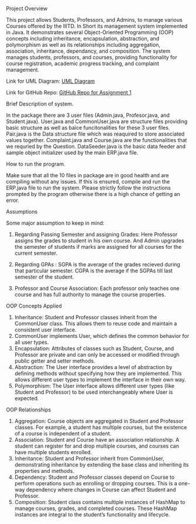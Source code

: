 Project Overview

This project allows Students, Professors, and Admins, to manage various Courses offered by the IIITD. In Short its management system implemented in Java. It demonstrates several Object-Oriented Programming (OOP) concepts including inheritance, encapsulation, abstraction, and polymorphism as well as its relationships including aggregation, association, inheritance, dependancy, and composition. The system manages students, professors, and courses, providing functionality for course registration, academic progress tracking, and complaint management.

Link for UML Diagram: [UML Diagram](https://miro.com/app/board/uXjVLd338TU=/?share_link_id=727113134233)

Link for GitHub Repo: [GitHub Repo for Assignment 1](https://github.com/YashVerma-251103/AP/tree/1542971eb65dd4581da8d43cf3943583f0b20d30/Assignment1)

Brief Description of system.

In the package there are 3 user files (Admin.java, Profesor.java, and Student.java). User.java and CommonUser.java are structure files providing basic structure as well as baice funcitonalities for these 3 user files. Pair.java is the Data structure file which was reaquired to store associated values together. Complaint.java and Course.java are the functionalities that we requried by the Question. DataSeeder.java is the basic data feeder and sample object initializer used by the main ERP.java file.

How to run the program.

Make sure that all the 10 files in package are in good health and are compiling without any issues. If this is ensured, compile and run the ERP.java file to run the system. Please strictly follow the instructions prompted by the program otherwise there is a high chance of getting an error.

Assumptions

Some major assumption to keep in mind:

1. Regarding Passing Semester and assigning Grades: Here Professor assigns the grades to student in his own course. And Admin upgrades the semester of students if marks are assigned for all courses for the current semester.

2. Regarding GPAs : SGPA is the average of the grades recieved during that particular semester. CGPA is the average if the SGPAs till last semester of the student.

3. Professor and Course Association: Each professor only teaches one course and has full authority to manage the course properties. 



OOP Concepts Applied
1. Inheritance: Student and Professor classes inherit from the CommonUser class. This allows them to reuse code and maintain a consistent user interface.
2. CommonUser implements User, which defines the common behavior for all user types.
3. Encapsulation: Attributes of classes such as Student, Course, and Professor are private and can only be accessed or modified through public getter and setter methods.
4. Abstraction: The User interface provides a level of abstraction by defining methods without specifying how they are implemented. This allows different user types to implement the interface in their own way.
5. Polymorphism: The User interface allows different user types (like Student and Professor) to be used interchangeably where User is expected.


OOP Relationships
1. Aggregation: Course objects are aggregated in Student and Professor classes. For example, a student has multiple courses, but the existence of a course is independent of a student.
2. Association: Student and Course have an association relationship. A student can register for and drop multiple courses, and courses can have multiple students enrolled.
3. Inheritance: Student and Professor inherit from CommonUser, demonstrating inheritance by extending the base class and inheriting its properties and methods.
4. Dependency: Student and Professor classes depend on Course to perform operations such as enrolling or dropping courses. This is a one-way dependency where changes in Course can affect Student and Professor.
5. Composition: Student class contains multiple instances of HashMap to manage courses, grades, and completed courses. These HashMap instances are integral to the student’s functionality and lifecycle.
